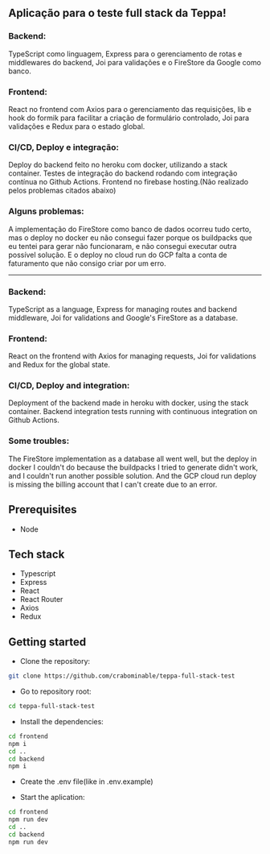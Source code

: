 ## Aplicação para o teste full stack da Teppa!

### Backend:

TypeScript como linguagem, Express para o gerenciamento de rotas e middlewares do backend, Joi para validações e o FireStore da Google como banco.

### Frontend:

React no frontend com Axios para o gerenciamento das requisições, lib e hook do formik para facilitar a criação de formulário controlado, Joi para validações e Redux para o estado global.

### CI/CD, Deploy e integração:

Deploy do backend feito no heroku com docker, utilizando a stack container. Testes de integração do backend rodando com integração contínua no Github Actions. Frontend no firebase hosting.(Não realizado pelos problemas citados abaixo)

### Alguns problemas:

A implementação do FireStore como banco de dados ocorreu tudo certo, mas o deploy no docker eu não consegui fazer porque os buildpacks que eu tentei para gerar não funcionaram, e não consegui executar outra possível solução. E o deploy no cloud run do GCP falta a conta de faturamento que não consigo criar por um erro.

-------------------------------------

### Backend:

TypeScript as a language, Express for managing routes and backend middleware, Joi for validations and Google's FireStore as a database.

### Frontend:

React on the frontend with Axios for managing requests, Joi for validations and Redux for the global state.

### CI/CD, Deploy and integration:

Deployment of the backend made in heroku with docker, using the stack container. Backend integration tests running with continuous integration on Github Actions.

### Some troubles:

The FireStore implementation as a database all went well, but the deploy in docker I couldn't do because the buildpacks I tried to generate didn't work, and I couldn't run another possible solution. And the GCP cloud run deploy is missing the billing account that I can't create due to an error.

## Prerequisites

- Node

## Tech stack

- Typescript
- Express
- React
- React Router
- Axios
- Redux

## Getting started

- Clone the repository:

```bash
git clone https://github.com/crabominable/teppa-full-stack-test
```

- Go to repository root:

```bash
cd teppa-full-stack-test
```

- Install the dependencies:

```bash
cd frontend
npm i
cd ..
cd backend
npm i
```

- Create the .env file(like in .env.example)

- Start the aplication:

```bash
cd frontend
npm run dev
cd ..
cd backend
npm run dev
```
